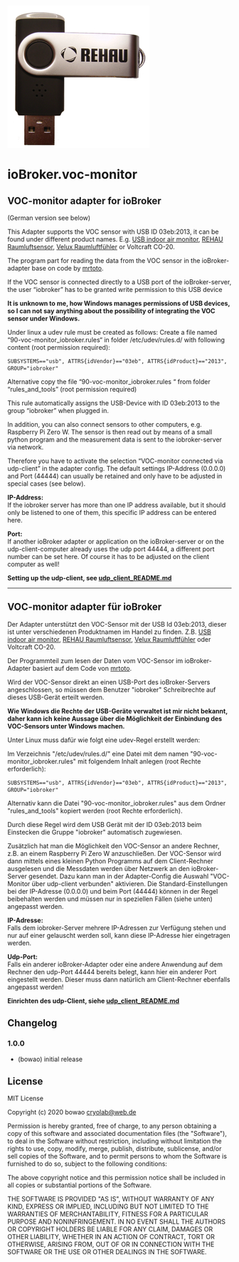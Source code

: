 ![Logo](admin/voc-monitor.png)
# ioBroker.voc-monitor

## VOC-monitor adapter for ioBroker
(German version see below)

This Adapter supports the VOC sensor with USB ID 03eb:2013, it can be found under different product names. E.g. [USB indoor air monitor](https://ams.com/iam), [REHAU Raumluftsensor](https://www.rehau.com/de-de/raumluftsensor), [Velux Raumluftfühler](https://www.velux.de/produkte/lueftungsloesungen-belueftung/raumluftfuehler) or Voltcraft CO-20.

The program part for reading the data from the VOC sensor in the ioBroker-adapter base on code by [mrtoto](https://github.com/toto/iam-voc-monitor).   


If the VOC sensor is connected directly to a USB port of the ioBroker-server, the user “iobroker” has to be granted write permission to this USB device

**It is unknown to me, how Windows manages permissions of USB devices, so I can not say anything about the possibility of integrating the VOC sensor under Windows.**

Under linux a udev rule must be created as follows:
Create a file named “90-voc-monitor_iobroker.rules“ in folder /etc/udev/rules.d/ with following content (root permission required):

    SUBSYSTEMS=="usb", ATTRS{idVendor}=="03eb", ATTRS{idProduct}=="2013", GROUP="iobroker"

Alternative copy the file “90-voc-monitor_iobroker.rules “ from folder “rules_and_tools” (root permission required)


This rule automatically assigns the USB-Device with ID 03eb:2013  to the group “iobroker” when plugged in.


In addition, you can also connect sensors to other computers, e.g. Raspberry Pi Zero W.
The sensor is then read out by means of a small python program and the measurement data is sent to the iobroker-server via network.

Therefore you have to activate the selection “VOC-monitor connected via udp-client” in the adapter config.
The default settings IP-Address (0.0.0.0) and Port (44444) can usually be retained and only have to be adjusted in special cases (see below).

**IP-Address:**  
If the iobroker server has more than one IP address available, but it should only be listened to one of them, this specific IP address can be entered here.

**Port:**   
If another ioBroker adapter or application on the ioBroker-server or on the udp-client-computer already uses the udp port 44444, a different port number can be set here. Of course it has to be adjusted on the client computer as well!

**Setting up the udp-client, see [udp_client_README.md](https://github.com/bowao/ioBroker.voc-monitor/blob/master/rules_and_tools/udp_client_README.md)**

----

## VOC-monitor adapter für ioBroker

Der Adapter unterstützt den VOC-Sensor mit der USB Id 03eb:2013, dieser ist unter verschiedenen Produktnamen im Handel zu finden.
Z.B. [USB indoor air monitor](https://ams.com/iam), [REHAU Raumluftsensor](https://www.rehau.com/de-de/raumluftsensor), [Velux Raumluftfühler](https://www.velux.de/produkte/lueftungsloesungen-belueftung/raumluftfuehler) oder Voltcraft CO-20.

Der Programmteil zum lesen der Daten vom VOC-Sensor im ioBroker-Adapter basiert auf dem Code von [mrtoto](https://github.com/toto/iam-voc-monitor).   

Wird der VOC-Sensor direkt an einen USB-Port des ioBroker-Servers angeschlossen, so müssen dem Benutzer "iobroker" Schreibrechte auf dieses USB-Gerät erteilt werden.

**Wie Windows die Rechte der USB-Geräte verwaltet ist mir nicht bekannt, daher kann ich keine Aussage über die Möglichkeit der Einbindung des VOC-Sensors unter Windows machen.**

Unter Linux muss dafür wie folgt eine udev-Regel erstellt werden:

Im Verzeichnis "/etc/udev/rules.d/" eine Datei mit dem namen "90-voc-monitor_iobroker.rules" mit folgendem Inhalt anlegen (root Rechte erforderlich):

	SUBSYSTEMS=="usb", ATTRS{idVendor}=="03eb", ATTRS{idProduct}=="2013", GROUP="iobroker"

Alternativ kann die Datei "90-voc-monitor_iobroker.rules" aus dem Ordner "rules_and_tools" kopiert werden (root Rechte erforderlich).

Durch diese Regel wird dem USB Gerät mit der ID 03eb:2013 beim Einstecken die Gruppe "iobroker" automatisch zugewiesen.

Zusätzlich hat man die Möglichkeit den VOC-Sensor an andere Rechner, z.B. an einem Raspberry Pi Zero W anzuschließen. 
Der VOC-Sensor wird dann mittels eines kleinen Python Programms auf dem Client-Rechner ausgelesen und die Messdaten werden über Netzwerk an den ioBroker-Server gesendet.
Dazu kann man in der Adapter-Config die Auswahl "VOC-Monitor über udp-client verbunden" aktivieren.
Die Standard-Einstellungen bei der IP-Adresse (0.0.0.0) und beim Port (44444) können in der Regel beibehalten werden und müssen nur in speziellen Fällen (siehe unten) angepasst werden.

**IP-Adresse:**  
Falls dem iobroker-Server mehrere IP-Adressen zur Verfügung stehen und nur auf einer gelauscht werden soll, kann diese IP-Adresse hier eingetragen werden.

**Udp-Port:**  
Falls ein anderer ioBroker-Adapter oder eine andere Anwendung auf dem Rechner den udp-Port 44444 bereits belegt, kann hier ein anderer Port eingestellt werden. Dieser muss dann natürlich am Client-Rechner ebenfalls angepasst werden!

**Einrichten des udp-Client, siehe [udp_client_README.md](https://github.com/bowao/ioBroker.voc-monitor/blob/master/rules_and_tools/udp_client_README.md)**

## Changelog
### 1.0.0
* (bowao) initial release

## License
MIT License

Copyright (c) 2020 bowao <cryolab@web.de>

Permission is hereby granted, free of charge, to any person obtaining a copy
of this software and associated documentation files (the "Software"), to deal
in the Software without restriction, including without limitation the rights
to use, copy, modify, merge, publish, distribute, sublicense, and/or sell
copies of the Software, and to permit persons to whom the Software is
furnished to do so, subject to the following conditions:

The above copyright notice and this permission notice shall be included in all
copies or substantial portions of the Software.

THE SOFTWARE IS PROVIDED "AS IS", WITHOUT WARRANTY OF ANY KIND, EXPRESS OR
IMPLIED, INCLUDING BUT NOT LIMITED TO THE WARRANTIES OF MERCHANTABILITY,
FITNESS FOR A PARTICULAR PURPOSE AND NONINFRINGEMENT. IN NO EVENT SHALL THE
AUTHORS OR COPYRIGHT HOLDERS BE LIABLE FOR ANY CLAIM, DAMAGES OR OTHER
LIABILITY, WHETHER IN AN ACTION OF CONTRACT, TORT OR OTHERWISE, ARISING FROM,
OUT OF OR IN CONNECTION WITH THE SOFTWARE OR THE USE OR OTHER DEALINGS IN THE
SOFTWARE.
